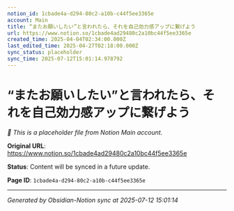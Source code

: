```yaml
---
notion_id: 1cbade4a-d294-80c2-a10b-c44f5ee3365e
account: Main
title: “またお願いしたい”と言われたら、それを自己効力感アップに繋げよう
url: https://www.notion.so/1cbade4ad29480c2a10bc44f5ee3365e
created_time: 2025-04-04T02:34:00.000Z
last_edited_time: 2025-04-27T02:18:00.000Z
sync_status: placeholder
sync_time: 2025-07-12T15:01:14.978792
---
```


# “またお願いしたい”と言われたら、それを自己効力感アップに繋げよう

*🔄 This is a placeholder file from Notion Main account.*

**Original URL**: https://www.notion.so/1cbade4ad29480c2a10bc44f5ee3365e

**Status**: Content will be synced in a future update.

**Page ID**: `1cbade4a-d294-80c2-a10b-c44f5ee3365e`

---

*Generated by Obsidian-Notion sync at 2025-07-12 15:01:14*
